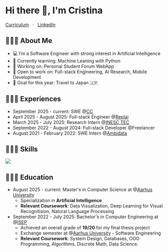 # Hi there 👋, I'm Cristina 

[Curriculum](./curriculum.pdf) &nbsp; · &nbsp; [LinkedIn](https://www.linkedin.com/in/semikiina/)

## 💁🏼‍♀️ About Me
- 💻 I’m a Software Engineer with strong interest in Artificial Intelligence
- 🌱 Currently learning: Machine Leaning with Python
- 🔭 Working on: Personal Student Forum WebApp
- 🤝 Open to work on: Full-stack Engineering, AI Research, Mobile Development
- 🎯 Goal for this year: Travel to Japan 🇯🇵

## 👩🏼‍💻 Experiences
- September 2025 - current: SWE @[CC](https://connectedcars.io/)
- April 2025 - August 2025: Full-stack Engineer @[Replai](https://www.replai.io/)
- March 2025 - July 2025: Research Intern @[INESC TEC](https://www.inesctec.pt/en)
- September 2022 - August 2024: Full-stack Developer @Freelancer
- August 2021 - February 2022: SWE Intern @[Ambidata](https://www.ambidata.com/)

## 👩🏼‍🔬 Skills
<p>
  <a href="https://skillicons.dev">
    <img src="https://skillicons.dev/icons?i=c,python,kotlin,java,ts,js,nextjs,prisma,react,postgres,mysql,aws,docker,git,figma" />
  </a>
  <br/>
</p>

## 👩🏼‍🏫 Education
- August 2025 - current: Master's in Computer Science at @[Aarhus University](https://international.au.dk/)
  -  Specialization in **Artificial Intelligence**
  -  **Relevant Coursework**: Data Visualization, Deep Learning for Visual Recognitision, Natural Language Processing
- September 2022 - July 2025: Bachelor's in Computer Engineering at @[ISEP](https://www.isep.ipp.pt/)
  - Achieved an overall grade of **19/20** for my final thesis project
  - Exchange semester at @[Aarhus University](https://international.au.dk/) - Software Engineering
  - **Relevant Coursework**: System Design, Databases, OOO Programming, Algorithms, Discrete Math, Data Science.


